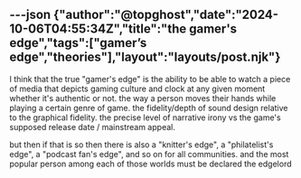 ---json
{"author":"@topghost","date":"2024-10-06T04:55:34Z","title":"the gamer&#x27;s edge","tags":["gamer&#x2019;s edge","theories"],"layout":"layouts/post.njk"}
---

I think that the true &#x22;gamer&#x27;s edge&#x22; is the ability to be able to watch a piece of media that depicts gaming culture and clock at any given moment whether it&#x27;s authentic or not. the way a person moves their hands while playing a certain genre of game. the fidelity/depth of sound design relative to the graphical fidelity. the precise level of narrative irony vs the game&#x27;s supposed release date / mainstream appeal.

but then if that is so then there is also a &#x22;knitter&#x27;s edge&#x22;, a &#x22;philatelist&#x27;s edge&#x22;, a &#x22;podcast fan&#x27;s edge&#x22;, and so on for all communities. and the most popular person among each of those worlds must be declared the edgelord
